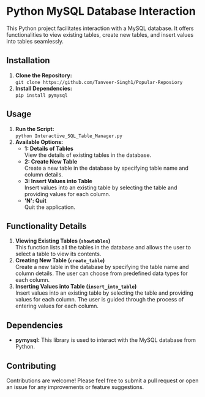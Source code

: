 <h1>Python MySQL Database Interaction</h1>

<p>This Python project facilitates interaction with a MySQL database. It offers functionalities to view existing tables, create new tables, and insert values into tables seamlessly.</p>

<h2>Installation</h2>

<ol>
  <li><strong>Clone the Repository:</strong><br>
    <code>git clone https://github.com/Tanveer-Singh1/Popular-Reposiory</code></li>
  <li><strong>Install Dependencies:</strong><br>
    <code>pip install pymysql</code></li>
</ol>

<h2>Usage</h2>

<ol>
  <li><strong>Run the Script:</strong><br>
    <code>python Interactive_SQL_Table_Manager.py</code></li>
  <li><strong>Available Options:</strong>
    <ul>
      <li><strong>1: Details of Tables</strong><br>
        View the details of existing tables in the database.</li>
      <li><strong>2: Create New Table</strong><br>
        Create a new table in the database by specifying table name and column details.</li>
      <li><strong>3: Insert Values into Table</strong><br>
        Insert values into an existing table by selecting the table and providing values for each column.</li>
      <li><strong>'N': Quit</strong><br>
        Quit the application.</li>
    </ul>
  </li>
</ol>

<h2>Functionality Details</h2>

<ol>
  <li><strong>Viewing Existing Tables (<code>showtables</code>)</strong><br>
    This function lists all the tables in the database and allows the user to select a table to view its contents.</li>
  <li><strong>Creating New Table (<code>create_table</code>)</strong><br>
    Create a new table in the database by specifying the table name and column details. The user can choose from predefined data types for each column.</li>
  <li><strong>Inserting Values into Table (<code>insert_into_table</code>)</strong><br>
    Insert values into an existing table by selecting the table and providing values for each column. The user is guided through the process of entering values for each column.</li>
</ol>

<h2>Dependencies</h2>

<ul>
  <li><strong>pymysql:</strong> This library is used to interact with the MySQL database from Python.</li>
</ul>

<h2>Contributing</h2>

<p>Contributions are welcome! Please feel free to submit a pull request or open an issue for any improvements or feature suggestions.</p>
